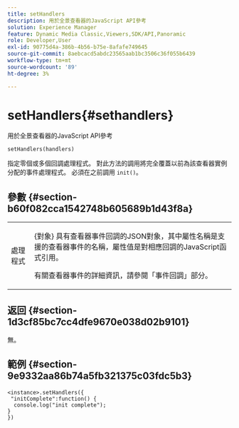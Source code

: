 ```yaml
---
title: setHandlers
description: 用於全景查看器的JavaScript API參考
solution: Experience Manager
feature: Dynamic Media Classic,Viewers,SDK/API,Panoramic
role: Developer,User
exl-id: 90775d4a-386b-4b56-b75e-8afafe749645
source-git-commit: 8aebcacd5abdc23565aab1bc3506c36f055b6439
workflow-type: tm+mt
source-wordcount: '89'
ht-degree: 3%

---
```


# setHandlers{#sethandlers}

用於全景查看器的JavaScript API參考

`setHandlers(handlers)`

指定零個或多個回調處理程式。 對此方法的調用將完全覆蓋以前為該查看器實例分配的事件處理程式。 必須在之前調用 `init()`。

## 參數 {#section-b60f082cca1542748b605689b1d43f8a}

<table id="table_98A620DAE2C340FA97BF7204AE023CC8"> 
 <tbody> 
  <tr> 
   <td colname="col1"> <p> <span class="codeph"> <span class="varname"> 處理程式 </span> </span> </p> </td> 
   <td colname="col2"> <p> <span class="codeph"> {對象} </span> 具有查看器事件回調的JSON對象，其中屬性名稱是支援的查看器事件的名稱，屬性值是對相應回調的JavaScript函式引用。 </p> <p>有關查看器事件的詳細資訊，請參閱「事件回調」部分。 </p> </td> 
  </tr> 
 </tbody> 
</table>

## 返回 {#section-1d3cf85bc7cc4dfe9670e038d02b9101}

無。

## 範例 {#section-9e9332aa86b74a5fb321375c03fdc5b3}

```
<instance>.setHandlers({ 
 "initComplete":function() { 
  console.log("init complete"); 
} 
})
```
